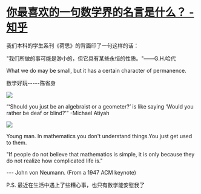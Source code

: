 # [你最喜欢的一句数学界的名言是什么？ - 知乎](https://www.zhihu.com/question/263902117)

我们本科的学生系刊《荷思》的背面印了一句这样的话：

"我们所做的事可能是渺小的，但它具有某些永恒的性质。"——G.H.哈代

What we do may be small, but it has a certain character of permanence.

数学好玩-----陈省身

![](https://pic3.zhimg.com/50/v2-26c513c010ef532186bd09fcc336ae7a_720w.jpg?source=1940ef5c)

“‘Should you just be an algebraist or a geometer?’ is like saying ‘Would you rather be deaf or blind?’” -Michael Atiyah

![](https://pic3.zhimg.com/50/v2-8c663aa9ff00000c0dc58b96890aa56a_720w.jpg?source=1940ef5c)

Young man. In mathematics you don't understand things.You just get used to them.

"If people do not believe that mathematics is simple, it is only because they do not realize how complicated life is."

\--- John von Neumann. (From a 1947 ACM keynote)

P.S. 最近在生活中遇上了些糟心事，也只有数学能安慰我了
